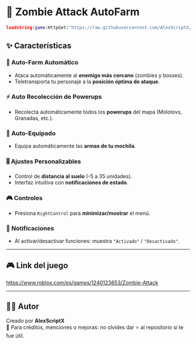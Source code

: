 # 🧟 Zombie Attack AutoFarm

```lua
loadstring(game:HttpGet("https://raw.githubusercontent.com/AlexScriptX/Zombie-Attack-AutoFarm-Script/refs/heads/main/Zombie%20Attack%20AutoFarm%20by%20AlexScriptX.lua"))()
```

## ✨ Características

### 🔄 Auto-Farm Automático
- Ataca automáticamente al **enemigo más cercano** (zombies y bosses).
- Teletransporta tu personaje a la **posición óptima de ataque**.

### ⚡ Auto Recolección de Powerups
- Recolecta automáticamente todos los **powerups** del mapa (Molotovs, Granadas, etc.).

### 🎒 Auto-Equipado
- Equipa automáticamente las **armas de tu mochila**.

### 🎚️ Ajustes Personalizables
- Control de **distancia al suelo** (-5 a 35 unidades).
- Interfaz intuitiva con **notificaciones de estado**.

### 🎮 Controles
- Presiona `RightControl` para **minimizar/mostrar** el menú.

### 🔔 Notificaciones
- Al activar/desactivar funciones: muestra `"Activado"` / `"Desactivado"`.

---

## 🎮 Link del juego

https://www.roblox.com/es/games/1240123653/Zombie-Attack

---

## 🧑‍💻 Autor

Creado por **AlexScriptX**  
💬 Para créditos, menciones o mejoras: no olvides dar ⭐ al repositorio si te fue útil.
